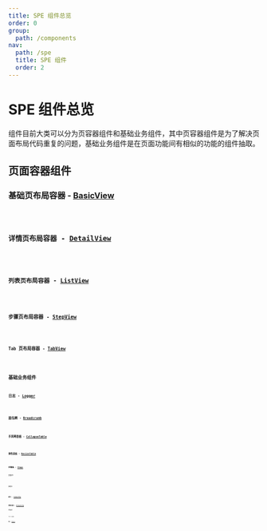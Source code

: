 ```yaml
---
title: SPE 组件总览
order: 0
group:
  path: /components
nav:
  path: /spe
  title: SPE 组件
  order: 2
---
```


# SPE 组件总览

组件目前大类可以分为页容器组件和基础业务组件，其中页容器组件是为了解决页面布局代码重复的问题，基础业务组件是在页面功能间有相似的功能的组件抽取。

## 页面容器组件

### 基础页布局容器 - [BasicView](./components/view#基础页布局容器---basicview)

<code src="./components/View/demos/basic.tsx" iframe="500px" />

### 详情页布局容器 - [DetailView](./components/view#详情页布局容器---detailview)

<code src="./components/View/demos/detail.tsx" iframe="500px" />

### 列表页布局容器 - [ListView](./components/view#列表页布局容器---listview)

<code src="./components/View/demos/list.tsx" iframe="500px" />

### 步骤页布局容器 - [StepView](./components/view#步骤页布局容器---stepview)

<code src="./components/View/demos/step.tsx" iframe="500px" />

### Tab 页布局容器 - [TabView](./components/view#tab-页布局容器---tabview)

<code src="./components/View/demos/tab.tsx" iframe="500px" />

## 基础业务组件

### 日志 - [Logger](./components/logger)

<code src="./components/Logger/demos/basic.tsx"/>

### 面包屑 - [Breadcrumb](./components/breadcrumb)

<code src="./components/Breadcrumb/demos/basic.tsx"/>

### 手风琴表格 - [CollapseTable](./components/collapse-table)

<code src="./components/CollapseTable/demos/basic.tsx"/>

### 弹性表格 - [ResizeTable](./components/resize-table)

<code src="./components/ResizeTable/demos/basic.tsx"/>

### 步骤条 - [Steps](./components/steps)

页面中

<code src="./components/Steps/demos/page.tsx" iframe="200px"/>

弹框中

<code src="./components/Steps/demos/modal.tsx" iframe="500px"/>

### 提示 - [CommonTip](./components/CommonTip)

<code src="./components/CommonTip/demos/basic.tsx" />

### 省略时提示 - [EllipsisTip](./components/EllipsisTip)

单独使用

<code src="./components/EllipsisTip/demos/basic.tsx" iframe="200px"/>

Table 中使用

<code src="./components/EllipsisTip/demos/useintable.tsx" iframe="300px"/>

### 图表 - [Echarts](./components/Echarts)

<code src="./components/Echarts/demos/basic.tsx" />

